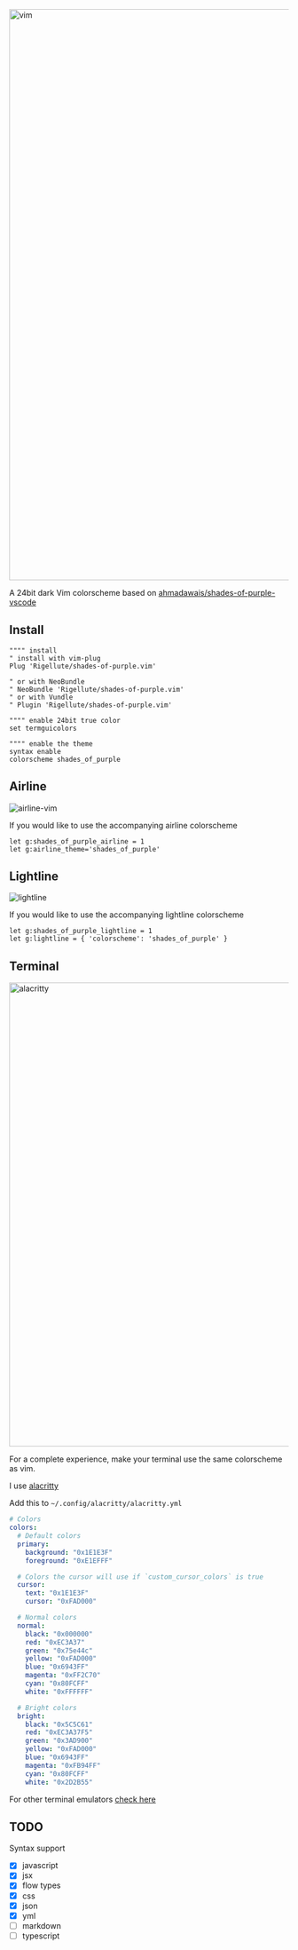 <img width="1029" alt="vim" src="https://user-images.githubusercontent.com/12150276/57929517-763d9980-78ab-11e9-9735-8a3700b52cf0.png">

A 24bit dark Vim colorscheme based on [ahmadawais/shades-of-purple-vscode](https://github.com/ahmadawais/shades-of-purple-vscode)

## Install

```vim
"""" install
" install with vim-plug
Plug 'Rigellute/shades-of-purple.vim'

" or with NeoBundle
" NeoBundle 'Rigellute/shades-of-purple.vim'
" or with Vundle
" Plugin 'Rigellute/shades-of-purple.vim'

"""" enable 24bit true color
set termguicolors

"""" enable the theme
syntax enable
colorscheme shades_of_purple
```

## Airline

![airline-vim](https://user-images.githubusercontent.com/12150276/57929514-75a50300-78ab-11e9-9227-e4dbab4cfa93.png)

If you would like to use the accompanying airline colorscheme

```vim
let g:shades_of_purple_airline = 1
let g:airline_theme='shades_of_purple'
```

## Lightline

![lightline](https://user-images.githubusercontent.com/12150276/58821346-c39c6380-862c-11e9-8542-aaee577c1cdd.png)

If you would like to use the accompanying lightline colorscheme

```vim
let g:shades_of_purple_lightline = 1
let g:lightline = { 'colorscheme': 'shades_of_purple' }
```

## Terminal

<img width="836" alt="alacritty" src="https://user-images.githubusercontent.com/12150276/57929515-75a50300-78ab-11e9-9c11-4630a16812fd.png">

For a complete experience, make your terminal use the same colorscheme as vim.

I use [alacritty](https://github.com/jwilm/alacritty)

Add this to `~/.config/alacritty/alacritty.yml`

```yml
# Colors
colors:
  # Default colors
  primary:
    background: "0x1E1E3F"
    foreground: "0xE1EFFF"

  # Colors the cursor will use if `custom_cursor_colors` is true
  cursor:
    text: "0x1E1E3F"
    cursor: "0xFAD000"

  # Normal colors
  normal:
    black: "0x000000"
    red: "0xEC3A37"
    green: "0x75e44c"
    yellow: "0xFAD000"
    blue: "0x6943FF"
    magenta: "0xFF2C70"
    cyan: "0x80FCFF"
    white: "0xFFFFFF"

  # Bright colors
  bright:
    black: "0x5C5C61"
    red: "0xEC3A37F5"
    green: "0x3AD900"
    yellow: "0xFAD000"
    blue: "0x6943FF"
    magenta: "0xFB94FF"
    cyan: "0x80FCFF"
    white: "0x2D2B55"
```

For other terminal emulators [check here](https://github.com/ahmadawais/shades-of-purple-vscode#put-shades-of-purple-in-other-places)

## TODO

Syntax support

- [x] javascript
- [x] jsx
- [x] flow types
- [x] css
- [x] json
- [x] yml
- [ ] markdown
- [ ] typescript
